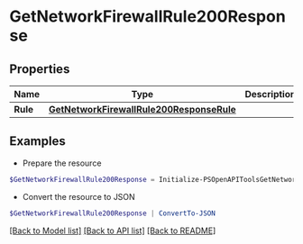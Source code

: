 # GetNetworkFirewallRule200Response
## Properties

Name | Type | Description | Notes
------------ | ------------- | ------------- | -------------
**Rule** | [**GetNetworkFirewallRule200ResponseRule**](GetNetworkFirewallRule200ResponseRule.md) |  | [optional] 

## Examples

- Prepare the resource
```powershell
$GetNetworkFirewallRule200Response = Initialize-PSOpenAPIToolsGetNetworkFirewallRule200Response  -Rule null
```

- Convert the resource to JSON
```powershell
$GetNetworkFirewallRule200Response | ConvertTo-JSON
```

[[Back to Model list]](../README.md#documentation-for-models) [[Back to API list]](../README.md#documentation-for-api-endpoints) [[Back to README]](../README.md)

